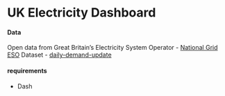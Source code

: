 # UK Electricity Dashboard

#### Data
Open data from Great Britain’s Electricity System Operator - [National Grid ESO](https://data.nationalgrideso.com/)
Dataset - [daily-demand-update](https://data.nationalgrideso.com/demand/daily-demand-update)

#### requirements
- Dash
